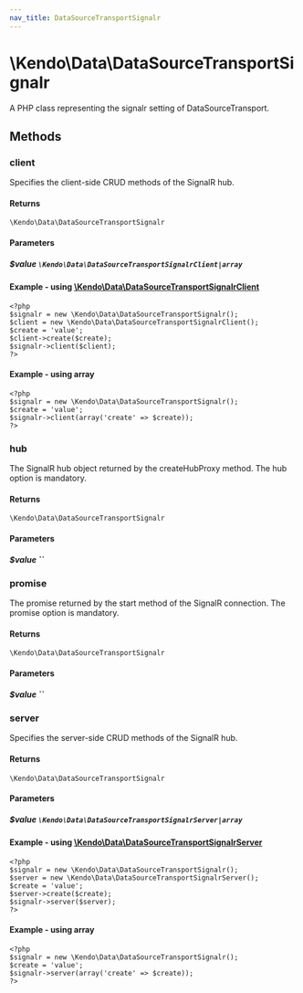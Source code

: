 ```yaml
---
nav_title: DataSourceTransportSignalr
---
```


# \Kendo\Data\DataSourceTransportSignalr

A PHP class representing the signalr setting of DataSourceTransport.


## Methods

### client

Specifies the client-side CRUD methods of the SignalR hub.

#### Returns
`\Kendo\Data\DataSourceTransportSignalr`

#### Parameters

##### $value `\Kendo\Data\DataSourceTransportSignalrClient|array`


#### Example - using [\Kendo\Data\DataSourceTransportSignalrClient](/api/wrappers/php/Kendo/Data/DataSourceTransportSignalrClient)
    <?php
    $signalr = new \Kendo\Data\DataSourceTransportSignalr();
    $client = new \Kendo\Data\DataSourceTransportSignalrClient();
    $create = 'value';
    $client->create($create);
    $signalr->client($client);
    ?>

#### Example - using array

    <?php
    $signalr = new \Kendo\Data\DataSourceTransportSignalr();
    $create = 'value';
    $signalr->client(array('create' => $create));
    ?>

### hub
The SignalR hub object returned by the createHubProxy method. The hub option is mandatory.

#### Returns
`\Kendo\Data\DataSourceTransportSignalr`

#### Parameters

##### $value ``



### promise
The promise returned by the start method of the SignalR connection. The promise option is mandatory.

#### Returns
`\Kendo\Data\DataSourceTransportSignalr`

#### Parameters

##### $value ``



### server

Specifies the server-side CRUD methods of the SignalR hub.

#### Returns
`\Kendo\Data\DataSourceTransportSignalr`

#### Parameters

##### $value `\Kendo\Data\DataSourceTransportSignalrServer|array`


#### Example - using [\Kendo\Data\DataSourceTransportSignalrServer](/api/wrappers/php/Kendo/Data/DataSourceTransportSignalrServer)
    <?php
    $signalr = new \Kendo\Data\DataSourceTransportSignalr();
    $server = new \Kendo\Data\DataSourceTransportSignalrServer();
    $create = 'value';
    $server->create($create);
    $signalr->server($server);
    ?>

#### Example - using array

    <?php
    $signalr = new \Kendo\Data\DataSourceTransportSignalr();
    $create = 'value';
    $signalr->server(array('create' => $create));
    ?>


